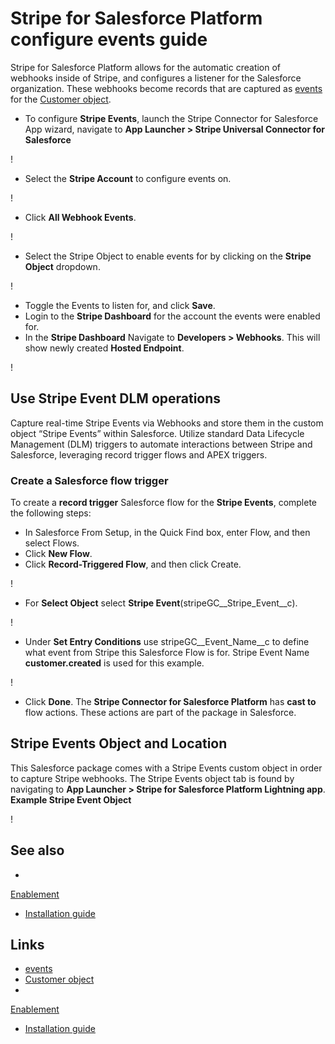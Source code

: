 # Stripe for Salesforce Platform configure events guide

Stripe for Salesforce Platform allows for the automatic creation of webhooks
inside of Stripe, and configures a listener for the Salesforce organization.
These webhooks become records that are captured as
[events](https://docs.stripe.com/api/events) for the [Customer
object](https://docs.stripe.com/api/customers).

- To configure **Stripe Events**, launch the Stripe Connector for Salesforce App
wizard, navigate to **App Launcher > Stripe Universal Connector for Salesforce**

!
- Select the **Stripe Account** to configure events on. 

!
- Click **All Webhook Events**. 

!
- Select the Stripe Object to enable events for by clicking on the **Stripe
Object** dropdown.

!
- Toggle the Events to listen for, and click **Save**.
- Login to the **Stripe Dashboard** for the account the events were enabled for.
- In the **Stripe Dashboard** Navigate to **Developers > Webhooks**. This will
show newly created **Hosted Endpoint**.

!

## Use Stripe Event DLM operations

Capture real-time Stripe Events via Webhooks and store them in the custom object
“Stripe Events” within Salesforce. Utilize standard Data Lifecycle Management
(DLM) triggers to automate interactions between Stripe and Salesforce,
leveraging record trigger flows and APEX triggers.

### Create a Salesforce flow trigger

To create a **record trigger** Salesforce flow for the **Stripe Events**,
complete the following steps:

- In Salesforce From Setup, in the Quick Find box, enter Flow, and then select
Flows.
- Click **New Flow**.
- Click **Record-Triggered Flow**, and then click Create. 

!
- For **Select Object** select **Stripe Event**(stripeGC__Stripe_Event__c). 

!
- Under **Set Entry Conditions** use stripeGC__Event_Name__c to define what
event from Stripe this Salesforce Flow is for. Stripe Event Name
**customer.created** is used for this example.

!
- Click **Done**. The **Stripe Connector for Salesforce Platform** has **cast
to** flow actions. These actions are part of the package in Salesforce.

## Stripe Events Object and Location

This Salesforce package comes with a Stripe Events custom object in order to
capture Stripe webhooks. The Stripe Events object tab is found by navigating to
**App Launcher > Stripe for Salesforce Platform Lightning app**. **Example
Stripe Event Object**

!

## See also

-
[Enablement](https://docs.stripe.com/connectors/stripe-connector-for-salesforce/enablement)
- [Installation
guide](https://docs.stripe.com/plugins/stripe-connector-for-salesforce/installation-guide)

## Links

- [events](https://docs.stripe.com/api/events)
- [Customer object](https://docs.stripe.com/api/customers)
-
[Enablement](https://docs.stripe.com/connectors/stripe-connector-for-salesforce/enablement)
- [Installation
guide](https://docs.stripe.com/plugins/stripe-connector-for-salesforce/installation-guide)